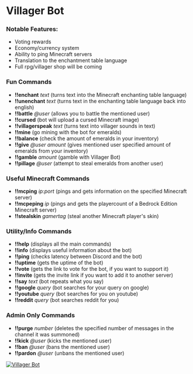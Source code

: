# **Villager Bot**

### Notable Features:
* Voting rewards
* Economy/currency system
* Ability to ping Minecraft servers
* Translation to the enchantment table language
* Full rpg/villager shop will be coming

### Fun Commands
* __!!enchant__ *text* (turns text into the Minecraft enchanting table language)
* __!!unenchant__ *text* (turns text in the enchanting table language back into english)
* __!!battle__ *@user* (allows you to battle the mentioned user)
* __!!cursed__ (bot will upload a cursed Minecraft image)
* __!!villagerspeak__ *text* (turns text into villager sounds in text)
* __!!mine__ (go mining with the bot for emeralds)
* __!!balance__ (check the amount of emeralds in your inventory)
* __!!give__ *@user* *amount* (gives mentioned user specified amount of emeralds from your inventory)
* __!!gamble__ *amount* (gamble with Villager Bot)
* __!!pillage__ *@user* (attempt to steal emeralds from another user)

### Useful Minecraft Commands
* __!!mcping__ *ip:port* (pings and gets information on the specified Minecraft server)
* __!!mcpeping__ *ip* (pings and gets the playercount of a Bedrock Edition Minecraft server)
* __!!stealskin__ *gamertag* (steal another Minecraft player's skin)

### Utility/Info Commands
* __!!help__ (displays all the main commands)
* __!!info__ (displays useful information about the bot)
* __!!ping__ (checks latency between Discord and the bot)
* __!!uptime__ (gets the uptime of the bot)
* __!!vote__ (gets the link to vote for the bot, if you want to support it)
* __!!invite__ (gets the invite link if you want to add it to another server)
* __!!say__ *text* (bot repeats what you say)
* __!!google__ *query* (bot searches for your query on google)
* __!!youtube__ *query* (bot searches for you on youtube)
* __!!reddit__ *query* (bot searches reddit for you)

### Admin Only Commands
* __!!purge__ *number* (deletes the specified number of messages in the channel it was summoned)
* __!!kick__ *@user* (kicks the mentioned user)
* __!!ban__ *@user* (bans the mentioned user)
* __!!pardon__ *@user* (unbans the mentioned user)

<a href="https://top.gg/bot/639498607632056321" >
  <img src="https://top.gg/api/widget/639498607632056321.svg" alt="Villager Bot" />
</a>
